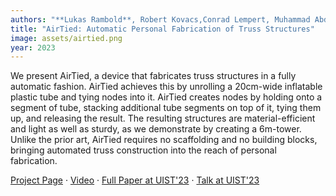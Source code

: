 ```yaml
---
authors: "**Lukas Rambold**, Robert Kovacs,Conrad Lempert, Muhammad Abdullah, Helena Lendowski, Lukas Fritzsche, Martin Taraz, and Patrick Baudisch"
title: "AirTied: Automatic Personal Fabrication of Truss Structures"
image: assets/airtied.png
year: 2023
---
```


We present AirTied, a device that fabricates truss structures in a fully automatic fashion. AirTied achieves this by unrolling a 20cm-wide inflatable plastic tube and tying nodes into it. AirTied creates nodes by holding onto a segment of tube, stacking additional tube segments on top of it, tying them up, and releasing the result. The resulting structures are material-efficient and light as well as sturdy, as we demonstrate by creating a 6m-tower. Unlike the prior art, AirTied requires no scaffolding and no building blocks, bringing automated truss construction into the reach of personal fabrication.

[Project Page](https://hpi.de/baudisch/projects/airtied.html) · [Video](https://www.youtube.com/watch?v=old54MtTius) · [Full Paper at UIST'23](https://dl.acm.org/doi/10.1145/3586183.3606820) · [Talk at UIST'23](https://www.youtube.com/watch?v=-nQ9wEVgUm0)
